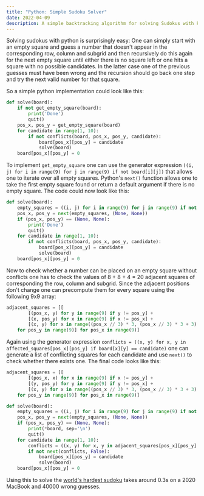 ```yaml
---
title: "Python: Simple Sudoku Solver"
date: 2022-04-09
description: A simple backtracking algorithm for solving Sudokus with Python
---
```


Solving sudokus with python is surprisingly easy: One can simply start with an empty square and guess a number that doesn't appear in the corresponding row, column and subgrid and then recursively do this again for the next empty square until either there is no square left or one hits a square with no possible candidates. In the latter case one of the previous guesses must have been wrong and the recursion should go back one step and try the next valid number for that square.

So a simple python implementation could look like this:

```python
def solve(board):
    if not get_empty_square(board):
        print('Done')
        quit()
    pos_x, pos_y = get_empty_square(board)
    for candidate in range(1, 10):
        if not conflicts(board, pos_x, pos_y, candidate):
            board[pos_x][pos_y] = candidate
            solve(board)
    board[pos_x][pos_y] = 0
```

To implement `get_empty_square` one can use the generator expression `((i, j) for i in range(9) for j in range(9) if not board[i][j])` that allows one to iterate over all empty squares. Python's `next()` function allows one to take the first empty square found or return a default argument if there is no empty square. The code could now look like this:

```python
def solve(board):
    empty_squares = ((i, j) for i in range(9) for j in range(9) if not board[i][j])
    pos_x, pos_y = next(empty_squares, (None, None))
    if (pos_x, pos_y) == (None, None):
        print('Done')
        quit()
    for candidate in range(1, 10):
        if not conflicts(board, pos_x, pos_y, candidate):
            board[pos_x][pos_y] = candidate
            solve(board)
    board[pos_x][pos_y] = 0
```

Now to check whether a number can be placed on an empty square without conflicts one has to check the values of 8 + 8 + 4 = 20 adjacent squares of corresponding the row, column and subgrid. Since the adjacent positions don't change one can precompute them for every square using the following 9x9 array:

```python
adjacent_squares = [[
        [(pos_x, y) for y in range(9) if y != pos_y] + 
        [(x, pos_y) for x in range(9) if x != pos_x] + 
        [(x, y) for x in range((pos_x // 3) * 3, (pos_x // 3) * 3 + 3) for y in range((pos_y // 3) * 3, (pos_y // 3) * 3 + 3) if x != pos_x and y != pos_y]
    for pos_y in range(9)] for pos_x in range(9)]
```

Again using the generator expression `conflicts = ((x, y) for x, y in affected_squares[pos_x][pos_y] if board[x][y] == candidate)` one can generate a list of conflicting squares for each candidate and use `next()` to check whether there exists one. The final code looks like this:

```python
adjacent_squares = [[
        [(pos_x, x) for x in range(9) if x != pos_y] + 
        [(y, pos_y) for y in range(9) if y != pos_x] + 
        [(x, y) for x in range((pos_x // 3) * 3, (pos_x // 3) * 3 + 3) for y in range((pos_y // 3) * 3, (pos_y // 3) * 3 + 3) if x != pos_x and y != pos_y]
    for pos_y in range(9)] for pos_x in range(9)]

def solve(board):
    empty_squares = ((i, j) for i in range(9) for j in range(9) if not board[i][j])
    pos_x, pos_y = next(empty_squares, (None, None))
    if (pos_x, pos_y) == (None, None):
        print(*board, sep='\n')
        quit()
    for candidate in range(1, 10):
        conflicts = ((x, y) for x, y in adjacent_squares[pos_x][pos_y] if board[x][y] == candidate)
        if not next(conflicts, False):
            board[pos_x][pos_y] = candidate
            solve(board)
    board[pos_x][pos_y] = 0
```

Using this to solve the [world's hardest sudoku](https://www.telegraph.co.uk/news/science/science-news/9359579/Worlds-hardest-sudoku-can-you-crack-it.html) takes around 0.3s on a 2020 MacBook and 40000 wrong guesses.
